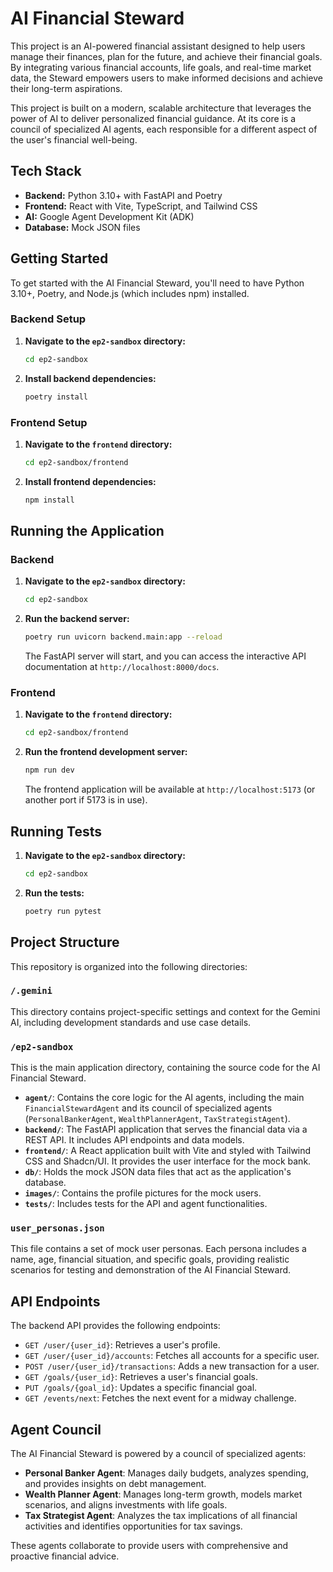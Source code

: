 # AI Financial Steward

This project is an AI-powered financial assistant designed to help users manage their finances, plan for the future, and achieve their financial goals. By integrating various financial accounts, life goals, and real-time market data, the Steward empowers users to make informed decisions and achieve their long-term aspirations.

This project is built on a modern, scalable architecture that leverages the power of AI to deliver personalized financial guidance. At its core is a council of specialized AI agents, each responsible for a different aspect of the user's financial well-being.

## Tech Stack

-   **Backend:** Python 3.10+ with FastAPI and Poetry
-   **Frontend:** React with Vite, TypeScript, and Tailwind CSS
-   **AI:** Google Agent Development Kit (ADK)
-   **Database:** Mock JSON files

## Getting Started

To get started with the AI Financial Steward, you'll need to have Python 3.10+, Poetry, and Node.js (which includes npm) installed.

### Backend Setup

1.  **Navigate to the `ep2-sandbox` directory:**
    ```bash
    cd ep2-sandbox
    ```
2.  **Install backend dependencies:**
    ```bash
    poetry install
    ```

### Frontend Setup

1.  **Navigate to the `frontend` directory:**
    ```bash
    cd ep2-sandbox/frontend
    ```
2.  **Install frontend dependencies:**
    ```bash
    npm install
    ```

## Running the Application

### Backend

1.  **Navigate to the `ep2-sandbox` directory:**
    ```bash
    cd ep2-sandbox
    ```
2.  **Run the backend server:**
    ```bash
    poetry run uvicorn backend.main:app --reload
    ```
    The FastAPI server will start, and you can access the interactive API documentation at `http://localhost:8000/docs`.

### Frontend

1.  **Navigate to the `frontend` directory:**
    ```bash
    cd ep2-sandbox/frontend
    ```
2.  **Run the frontend development server:**
    ```bash
    npm run dev
    ```
    The frontend application will be available at `http://localhost:5173` (or another port if 5173 is in use).

## Running Tests

1.  **Navigate to the `ep2-sandbox` directory:**
    ```bash
    cd ep2-sandbox
    ```
2.  **Run the tests:**
    ```bash
    poetry run pytest
    ```

## Project Structure

This repository is organized into the following directories:

### `/.gemini`

This directory contains project-specific settings and context for the Gemini AI, including development standards and use case details.

### `/ep2-sandbox`

This is the main application directory, containing the source code for the AI Financial Steward.

-   **`agent/`**: Contains the core logic for the AI agents, including the main `FinancialStewardAgent` and its council of specialized agents (`PersonalBankerAgent`, `WealthPlannerAgent`, `TaxStrategistAgent`).
-   **`backend/`**: The FastAPI application that serves the financial data via a REST API. It includes API endpoints and data models.
-   **`frontend/`**: A React application built with Vite and styled with Tailwind CSS and Shadcn/UI. It provides the user interface for the mock bank.
-   **`db/`**: Holds the mock JSON data files that act as the application's database.
-   **`images/`**: Contains the profile pictures for the mock users.
-   **`tests/`**: Includes tests for the API and agent functionalities.

### `user_personas.json`

This file contains a set of mock user personas. Each persona includes a name, age, financial situation, and specific goals, providing realistic scenarios for testing and demonstration of the AI Financial Steward.

## API Endpoints

The backend API provides the following endpoints:

-   `GET /user/{user_id}`: Retrieves a user's profile.
-   `GET /user/{user_id}/accounts`: Fetches all accounts for a specific user.
-   `POST /user/{user_id}/transactions`: Adds a new transaction for a user.
-   `GET /goals/{user_id}`: Retrieves a user's financial goals.
-   `PUT /goals/{goal_id}`: Updates a specific financial goal.
-   `GET /events/next`: Fetches the next event for a midway challenge.

## Agent Council

The AI Financial Steward is powered by a council of specialized agents:

-   **Personal Banker Agent**: Manages daily budgets, analyzes spending, and provides insights on debt management.
-   **Wealth Planner Agent**: Manages long-term growth, models market scenarios, and aligns investments with life goals.
-   **Tax Strategist Agent**: Analyzes the tax implications of all financial activities and identifies opportunities for tax savings.

These agents collaborate to provide users with comprehensive and proactive financial advice.